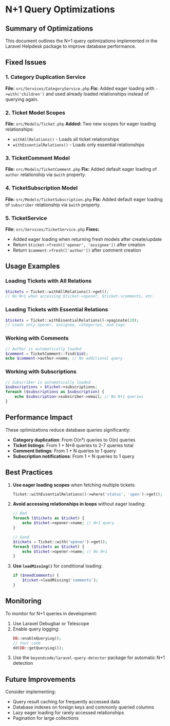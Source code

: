# N+1 Query Optimizations

## Summary of Optimizations

This document outlines the N+1 query optimizations implemented in the Laravel Helpdesk package to improve database performance.

## Fixed Issues

### 1. Category Duplication Service
**File:** `src/Services/CategoryService.php`
**Fix:** Added eager loading with `->with('children')` and used already loaded relationships instead of querying again.

### 2. Ticket Model Scopes
**File:** `src/Models/Ticket.php`
**Added:** Two new scopes for eager loading relationships:
- `withAllRelations()` - Loads all ticket relationships
- `withEssentialRelations()` - Loads only essential relationships

### 3. TicketComment Model
**File:** `src/Models/TicketComment.php`
**Fix:** Added default eager loading of `author` relationship via `$with` property.

### 4. TicketSubscription Model
**File:** `src/Models/TicketSubscription.php`
**Fix:** Added default eager loading of `subscriber` relationship via `$with` property.

### 5. TicketService
**File:** `src/Services/TicketService.php`
**Fixes:**
- Added eager loading when returning fresh models after create/update
- Return `$ticket->fresh(['opener', 'assignee'])` after creation
- Return `$comment->fresh(['author'])` after comment creation

## Usage Examples

### Loading Tickets with All Relations
```php
$tickets = Ticket::withAllRelations()->get();
// No N+1 when accessing $ticket->opener, $ticket->comments, etc.
```

### Loading Tickets with Essential Relations
```php
$tickets = Ticket::withEssentialRelations()->paginate(20);
// Loads only opener, assignee, categories, and tags
```

### Working with Comments
```php
// Author is automatically loaded
$comment = TicketComment::find($id);
echo $comment->author->name; // No additional query
```

### Working with Subscriptions
```php
// Subscriber is automatically loaded
$subscriptions = $ticket->subscriptions;
foreach ($subscriptions as $subscription) {
    echo $subscription->subscriber->email; // No N+1 queries
}
```

## Performance Impact

These optimizations reduce database queries significantly:

- **Category duplication**: From O(n²) queries to O(n) queries
- **Ticket listings**: From 1 + N*6 queries to 2-7 queries total
- **Comment listings**: From 1 + N queries to 1 query
- **Subscription notifications**: From 1 + N queries to 1 query

## Best Practices

1. **Use eager loading scopes** when fetching multiple tickets:
   ```php
   Ticket::withEssentialRelations()->where('status', 'open')->get();
   ```

2. **Avoid accessing relationships in loops** without eager loading:
   ```php
   // Bad
   foreach ($tickets as $ticket) {
       echo $ticket->opener->name; // N+1 query
   }

   // Good
   $tickets = Ticket::with('opener')->get();
   foreach ($tickets as $ticket) {
       echo $ticket->opener->name; // No N+1
   }
   ```

3. **Use `loadMissing()`** for conditional loading:
   ```php
   if ($needComments) {
       $ticket->loadMissing('comments');
   }
   ```

## Monitoring

To monitor for N+1 queries in development:

1. Use Laravel Debugbar or Telescope
2. Enable query logging:
   ```php
   DB::enableQueryLog();
   // Your code
   dd(DB::getQueryLog());
   ```
3. Use the `beyondcode/laravel-query-detector` package for automatic N+1 detection

## Future Improvements

Consider implementing:
- Query result caching for frequently accessed data
- Database indexes on foreign keys and commonly queried columns
- Lazy eager loading for rarely accessed relationships
- Pagination for large collections